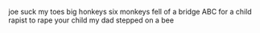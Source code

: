 joe suck my toes
big honkeys
six monkeys fell of a bridge
ABC for a child rapist to rape your child
my dad stepped on a bee
